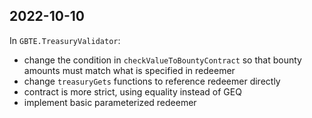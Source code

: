 ## 2022-10-10
In `GBTE.TreasuryValidator`:
- change the condition in `checkValueToBountyContract` so that bounty amounts must match what is specified in redeemer
- change `treasuryGets` functions to reference redeemer directly
- contract is more strict, using equality instead of GEQ
- implement basic parameterized redeemer
